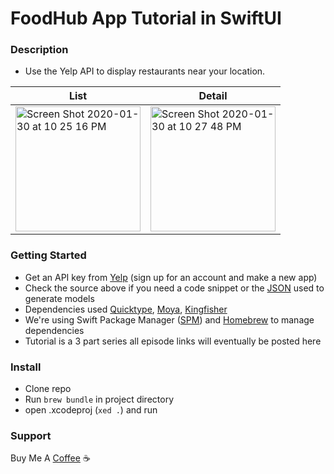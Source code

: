 # FoodHub App Tutorial in SwiftUI

### Description 
* Use the Yelp API to display restaurants near your location.

| List  |  Detail |
|---|---|
| <img width="200" alt="Screen Shot 2020-01-30 at 10 25 16 PM" src="https://user-images.githubusercontent.com/12258850/73510269-92d51f80-43af-11ea-9709-ed571f9c23d0.png">  |  <img width="200" alt="Screen Shot 2020-01-30 at 10 27 48 PM" src="https://user-images.githubusercontent.com/12258850/73510336-c2842780-43af-11ea-9edb-0a0c77be3409.png"> |

### Getting Started 
* Get an API key from [Yelp](https://api.yelp.com) (sign up for an account and make a new app)
* Check the source above if you need a code snippet or the [JSON](https://github.com/gtokman/FoodHub/blob/master/FoodHub/API/JSON/API.json) used to generate models
* Dependencies used [Quicktype](https://app.quicktype.io/), [Moya](https://github.com/Moya/Moya), [Kingfisher](https://github.com/onevcat/Kingfisher)
* We're using Swift Package Manager ([SPM](https://swift.org/package-manager/)) and [Homebrew](https://brew.sh/) to manage dependencies
* Tutorial is a 3 part series all episode links will eventually be posted here

### Install
* Clone repo
* Run `brew bundle` in project directory
* open .xcodeproj (`xed .`) and run

### Support
Buy Me A [Coffee](https://buymeacoff.ee/buildswiftapps) ☕️
